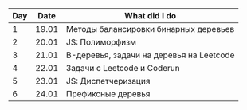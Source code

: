 | Day   | Date                                                                                  | What did I do |
| --- | ----- | ------------------------------------------------------------------------------------- |
| 1      | 19.01      | Методы балансировки бинарных деревьев|
| 2      |    20.01   |              JS: Полиморфизм            |
|    3   |21.01       |          B-деревья, задачи на деревья на Leetcode                             |
|    4   |22.01       |          Задачи с Leetcode и Сoderun                             |
|    5   |23.01       |          JS: Диспетчеризация                             |
|    6   |24.01       |          Префиксные деревья                             |
